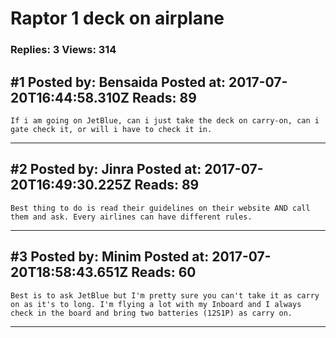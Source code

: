 # Raptor 1 deck on airplane

### Replies: 3 Views: 314

## \#1 Posted by: Bensaida Posted at: 2017-07-20T16:44:58.310Z Reads: 89

```
If i am going on JetBlue, can i just take the deck on carry-on, can i gate check it, or will i have to check it in.
```

---
## \#2 Posted by: Jinra Posted at: 2017-07-20T16:49:30.225Z Reads: 89

```
Best thing to do is read their guidelines on their website AND call them and ask. Every airlines can have different rules.
```

---
## \#3 Posted by: Minim Posted at: 2017-07-20T18:58:43.651Z Reads: 60

```
Best is to ask JetBlue but I'm pretty sure you can't take it as carry on as it's to long. I'm flying a lot with my Inboard and I always check in the board and bring two batteries (12S1P) as carry on.
```

---
